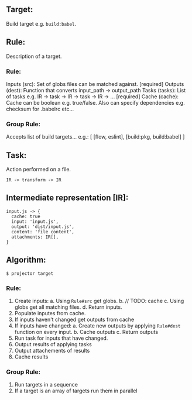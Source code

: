 ## Target:

Build target e.g. `build:babel`.

## Rule:

Description of a target.

### Rule:

Inputs (src): Set of globs files can be matched against. [required]
Outputs (dest): Function that converts input_path -> output_path
Tasks (tasks): List of tasks e.g. IR -> task -> IR -> task -> IR -> ... [required]
Cache (cache): Cache can be boolean e.g. true/false. Also can specify dependencies e.g. checksum for .babelrc etc...

### Group Rule:

Accepts list of build targets... e.g.: [ [flow, eslint], [build:pkg, build:babel] ]

## Task:

Action performed on a file.

```
IR -> transform -> IR
```

## Intermediate representation [IR]:

```
input.js -> {
  cache: true
  input: 'input.js',
  output: 'dist/input.js',
  content: 'file content',
  attachments: IR[],
}
```

## Algorithm:

```
$ projector target
```

### Rule:

1. Create inputs:
   a. Using `Rule#src` get globs.
   b. // TODO: cache
   c. Using globs get all matching files.
   d. Return inputs.
2. Populate inputes from cache.
3. If inputs haven't changed get outputs from cache
4. If inputs have changed:
   a. Create new outputs by applying `Rule#dest` function on every input.
   b. Cache outputs
   c. Return outputs
5. Run task for inputs that have changed.
6. Output results of applying tasks
7. Output attachements of results
8. Cache results

### Group Rule:

1. Run targets in a sequence
2. If a target is an array of targets run them in parallel
